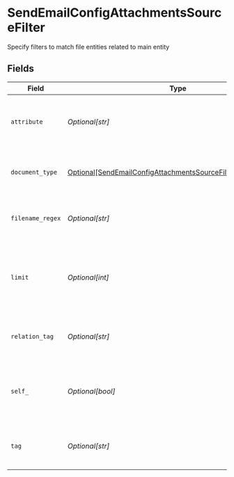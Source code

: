 # SendEmailConfigAttachmentsSourceFilter

Specify filters to match file entities related to main entity


## Fields

| Field                                                                                                                                     | Type                                                                                                                                      | Required                                                                                                                                  | Description                                                                                                                               | Example                                                                                                                                   |
| ----------------------------------------------------------------------------------------------------------------------------------------- | ----------------------------------------------------------------------------------------------------------------------------------------- | ----------------------------------------------------------------------------------------------------------------------------------------- | ----------------------------------------------------------------------------------------------------------------------------------------- | ----------------------------------------------------------------------------------------------------------------------------------------- |
| `attribute`                                                                                                                               | *Optional[str]*                                                                                                                           | :heavy_minus_sign:                                                                                                                        | Filter by a specific relation attribute on the main entity                                                                                | _files                                                                                                                                    |
| `document_type`                                                                                                                           | [Optional[SendEmailConfigAttachmentsSourceFilterDocumentType]](../../models/shared/sendemailconfigattachmentssourcefilterdocumenttype.md) | :heavy_minus_sign:                                                                                                                        | Filter by a specific document type (e.g. document)                                                                                        |                                                                                                                                           |
| `filename_regex`                                                                                                                          | *Optional[str]*                                                                                                                           | :heavy_minus_sign:                                                                                                                        | Match by filename. Regex syntax supported                                                                                                 | .*                                                                                                                                        |
| `limit`                                                                                                                                   | *Optional[int]*                                                                                                                           | :heavy_minus_sign:                                                                                                                        | Limit files to maximum number (default, all matched file relations)                                                                       | 1                                                                                                                                         |
| `relation_tag`                                                                                                                            | *Optional[str]*                                                                                                                           | :heavy_minus_sign:                                                                                                                        | Filter by relation tag (label) on the main entity                                                                                         | contract                                                                                                                                  |
| `self_`                                                                                                                                   | *Optional[bool]*                                                                                                                          | :heavy_minus_sign:                                                                                                                        | Picks main entity as file (only works if source entity is a file)                                                                         |                                                                                                                                           |
| `tag`                                                                                                                                     | *Optional[str]*                                                                                                                           | :heavy_minus_sign:                                                                                                                        | Filter by a specific tag on the related file entity                                                                                       |                                                                                                                                           |